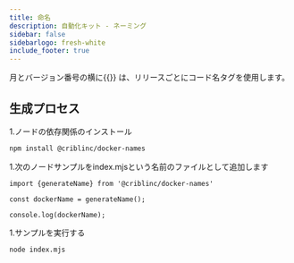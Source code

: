 ```yaml
---
title: 命名
description: 自動化キット - ネーミング
sidebar: false
sidebarlogo: fresh-white
include_footer: true
---
```

月とバージョン番号の横に{{<product-name>}} は、リリースごとにコード名タグを使用します。

## 生成プロセス

1.ノードの依存関係のインストール

```bash
npm install @criblinc/docker-names
```

1.次のノードサンプルをindex.mjsという名前のファイルとして追加します

```nodejs
import {generateName} from '@criblinc/docker-names'

const dockerName = generateName();

console.log(dockerName);
```

1.サンプルを実行する

```bash
node index.mjs
```
